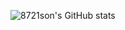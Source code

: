 ![8721son's GitHub stats](https://github-readme-stats.vercel.app/api?username=8721son&count_private=true&show_icons=true&theme=github_dark)

<!-- ![Top Langs](https://github-readme-stats.vercel.app/api/top-langs/?username=8721son&langs_count=10&theme=github_dark) -->
<!--  &exclude_repo=Jsp-Model2-MySQL-blog,Spring-MyBatis-MySQL-traveler,mybatis-crud&layout=compact-->

<!--
**8721son/8721son** is a ✨ _special_ ✨ repository because its `README.md` (this file) appears on your GitHub profile.

Here are some ideas to get you started:

- 🔭 I’m currently working on ...
- 🌱 I’m currently learning ...
- 👯 I’m looking to collaborate on ...
- 🤔 I’m looking for help with ...
- 💬 Ask me about ...
- 📫 How to reach me: ...
- 😄 Pronouns: ...
- ⚡ Fun fact: ...
-->
